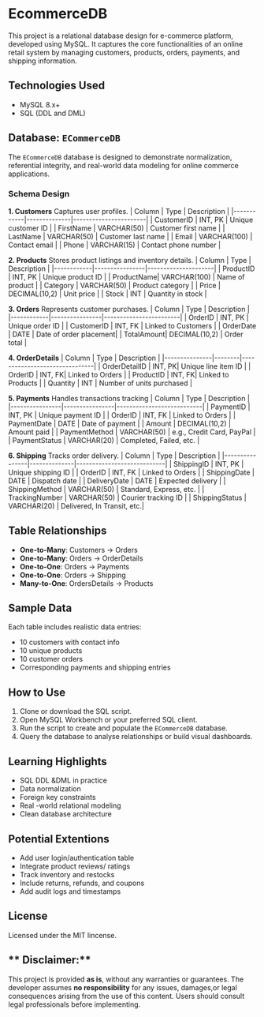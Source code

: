# EcommerceDB 
This project is a relational database design for e-commerce platform, developed using MySQL. It captures the core functionalities of an online retail system by managing customers, products, orders, payments, and shipping information.

## Technologies Used
- MySQL 8.x+
- SQL (DDL and DML)

## Database: `ECommerceDB`
The `ECommerceDB` database is designed to demonstrate normalization, referential integrity, and real-world data modeling for online commerce applications.

### Schema Design
**1. Customers**
Captures user profiles.
| Column     | Type         | Description           |
|------------|--------------|-----------------------|
| CustomerID | INT, PK      | Unique customer ID    |
| FirstName  | VARCHAR(50)  | Customer first name   |
| LastName   | VARCHAR(50)  | Customer last name    |
| Email      | VARCHAR(100) | Contact email         |
| Phone      | VARCHAR(15)  | Contact phone number  |

**2. Products**
Stores product listings and inventory details.
| Column     | Type           | Description         |
|------------|----------------|---------------------|
| ProductID  | INT, PK        | Unique product ID   |
| ProductName| VARCHAR(100)   | Name of product     |
| Category   | VARCHAR(50)    | Product category    |
| Price      | DECIMAL(10,2)  | Unit price          |
| Stock      | INT            | Quantity in stock   |

**3. Orders**
Represents customer purchases.
| Column     | Type           | Description            |
|------------|----------------|------------------------|
| OrderID    | INT, PK        | Unique order ID        |
| CustomerID | INT, FK        | Linked to Customers    |
| OrderDate  | DATE           | Date of order placement|
| TotalAmount| DECIMAL(10,2)  | Order total            |

**4. OrderDetails**
| Column        | Type   | Description                   |
|---------------|--------|-------------------------------|
| OrderDetailID | INT, PK| Unique line item ID           |
| OrderID       | INT, FK| Linked to Orders              |
| ProductID     | INT, FK| Linked to Products            |
| Quantity      | INT    | Number of units purchased     |

**5. Payments**
Handles transactions tracking 
| Column         | Type           | Description               |
|----------------|----------------|---------------------------|
| PaymentID      | INT, PK        | Unique payment ID         |
| OrderID        | INT, FK        | Linked to Orders          |
| PaymentDate    | DATE           | Date of payment           |
| Amount         | DECIMAL(10,2)  | Amount paid               |
| PaymentMethod  | VARCHAR(50)    | e.g., Credit Card, PayPal |
| PaymentStatus  | VARCHAR(20)    | Completed, Failed, etc.   |

**6. Shipping**
Tracks order delivery.
| Column         | Type         | Description                |
|----------------|--------------|----------------------------|
| ShippingID     | INT, PK      | Unique shipping ID         |
| OrderID        | INT, FK      | Linked to Orders           |
| ShippingDate   | DATE         | Dispatch date              |
| DeliveryDate   | DATE         | Expected delivery          |
| ShippingMethod | VARCHAR(50)  | Standard, Express, etc.    |
| TrackingNumber | VARCHAR(50)  | Courier tracking ID        |
| ShippingStatus | VARCHAR(20)  | Delivered, In Transit, etc.|


## Table Relationships
- **One-to-Many**: Customers -> Orders
- **One-to-Many**: Orders  -> OrderDetails
- **One-to-One**: Orders -> Payments
- **One-to-One**: Orders -> Shipping
- **Many-to-One**: OrdersDetails -> Products

## Sample Data

Each table includes realistic data entries:
- 10 customers with contact info
- 10 unique products
- 10 customer orders
- Corresponding payments and shipping entries

## How to Use
1. Clone or download the SQL script.
2. Open MySQL Workbench or your preferred SQL client.
3. Run the script to create and populate the `ECommerceDB` database.
4. Query the database to analyse relationships or build visual dashboards.

## Learning Highlights
- SQL DDL &DML in practice
- Data normalization
- Foreign key constraints
- Real -world relational modeling
- Clean database architecture

## Potential Extentions
 - Add user login/authentication table
 - Integrate product reviews/ ratings
 - Track inventory and restocks
 - Include returns, refunds, and coupons
 - Add audit logs and timestamps

   
## License
  Licensed under the MIT lincense.

## ** Disclaimer:**
This project is provided **as is**, without any warranties or guarantees. The developer assumes **no responsibility** for any issues, damages,or legal consequences arising from the use of this content. Users should consult legal professionals before implementing. 
